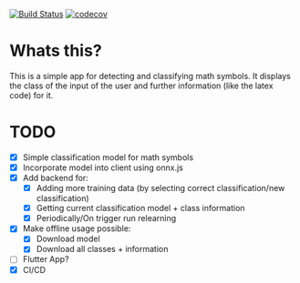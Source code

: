 [![Build Status](https://travis-ci.com/Hoff97/detext.svg?branch=develop)](https://travis-ci.com/Hoff97/detext) [![codecov](https://codecov.io/gh/Hoff97/detext/branch/develop/graph/badge.svg)](https://codecov.io/gh/Hoff97/detext)

# Whats this?

This is a simple app for detecting and classifying math symbols. It displays the class of the input of the user
and further information (like the latex code) for it.

# TODO
- [x] Simple classification model for math symbols
- [x] Incorporate model into client using onnx.js
- [x] Add backend for:
  - [x] Adding more training data (by selecting correct classification/new classification)
  - [x] Getting current classification model + class information
  - [x] Periodically/On trigger run relearning
- [x] Make offline usage possible:
  - [x] Download model
  - [x] Download all classes + information
- [ ] Flutter App?
- [x] CI/CD
